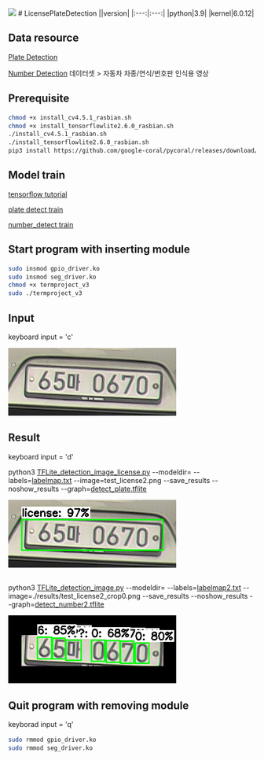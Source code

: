 
<img src="https://user-images.githubusercontent.com/89738612/229357886-7cf86c70-5e37-47b3-a0e7-94b793a95339.png" width=400>
# LicensePlateDetection
||version|
|:---:|:---:|
|python|3.9|
|kernel|6.0.12|

## Data resource
[Plate Detection](https://www.kaggle.com/datasets/andrewmvd/car-plate-detection)

[Number Detection](https://aihub.or.kr/unitysearch/list.do?kwd=%EC%9E%90%EB%8F%99%EC%B0%A8)
데이터셋 > 자동차 차종/연식/번호판 인식용 영상

## Prerequisite
```bash
chmod +x install_cv4.5.1_rasbian.sh
chmod +x install_tensorflowlite2.6.0_rasbian.sh
./install_cv4.5.1_rasbian.sh
./install_tensorflowlite2.6.0_rasbian.sh
pip3 install https://github.com/google-coral/pycoral/releases/download/v2.0.0/tflite_runtime-2.5.0.post1-cp39-cp39-linux_armv7l.whl
```

## Model train
[tensorflow tutorial](https://colab.research.google.com/github/EdjeElectronics/TensorFlow-Lite-Object-Detection-on-Android-and-Raspberry-Pi/blob/master/Train_TFLite2_Object_Detction_Model.ipynb#scrollTo=RDQrtQhvC3oG)

[plate detect train](https://colab.research.google.com/drive/1KoL3RKHDE9jElM-TvrxlWawZy8RpCVL2)

[number_detect train](https://colab.research.google.com/drive/1nnTs9bU7x9JHQPQAxAqO3Wf84d9aq3yK)

## Start program with inserting module
```bash
sudo insmod gpio_driver.ko
sudo insmod seg_driver.ko
chmod +x termproject_v3
sudo ./termproject_v3
```

## Input
keyboard input = 'c'

<img src="https://github.com/bert13069598/LicensePlateDetection/blob/master/test_license2.png">

## Result
keyboard input = 'd'

python3 [TFLite_detection_image_license.py](https://github.com/bert13069598/LicensePlateDetection/blob/master/TFLite_detection_image_license.py) --modeldir= --labels=[labelmap.txt](https://github.com/bert13069598/LicensePlateDetection/blob/master/labelmap.txt) --image=test_license2.png --save_results --noshow_results --graph=[detect_plate.tflite](https://github.com/bert13069598/LicensePlateDetection/blob/master/detect_plate.tflite)

<img src="https://github.com/bert13069598/LicensePlateDetection/blob/master/results/test_license2.png">

##
python3 [TFLite_detection_image.py](https://github.com/bert13069598/LicensePlateDetection/blob/master/TFLite_detection_image.py) --modeldir= --labels=[labelmap2.txt](https://github.com/bert13069598/LicensePlateDetection/blob/master/labelmap2.txt) --image=./results/test_license2_crop0.png --save_results --noshow_results --graph=[detect_number2.tflite](https://github.com/bert13069598/LicensePlateDetection/blob/master/detect_number2.tflite)

<img src="https://github.com/bert13069598/LicensePlateDetection/blob/master/results/test_license2_crop0.png">

## Quit program with removing module
keyborad input = 'q'
```bash
sudo rmmod gpio_driver.ko
sudo rmmod seg_driver.ko
```
